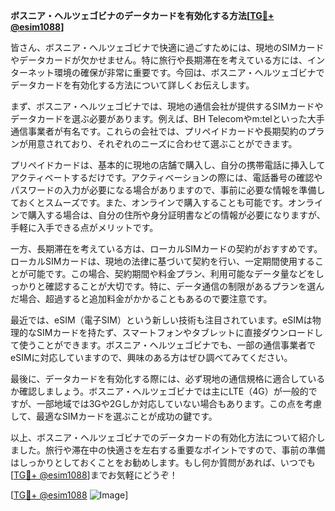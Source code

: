 **ボスニア・ヘルツェゴビナのデータカードを有効化する方法[[TG💪+ @esim1088](https://t.me/s/esim1088)]**

皆さん、ボスニア・ヘルツェゴビナで快適に過ごすためには、現地のSIMカードやデータカードが欠かせません。特に旅行や長期滞在を考えている方には、インターネット環境の確保が非常に重要です。今回は、ボスニア・ヘルツェゴビナでデータカードを有効化する方法について詳しくお伝えします。

まず、ボスニア・ヘルツェゴビナでは、現地の通信会社が提供するSIMカードやデータカードを選ぶ必要があります。例えば、BH Telecomやm:telといった大手通信事業者が有名です。これらの会社では、プリペイドカードや長期契約のプランが用意されており、それぞれのニーズに合わせて選ぶことができます。

プリペイドカードは、基本的に現地の店舗で購入し、自分の携帯電話に挿入してアクティベートするだけです。アクティベーションの際には、電話番号の確認やパスワードの入力が必要になる場合がありますので、事前に必要な情報を準備しておくとスムーズです。また、オンラインで購入することも可能です。オンラインで購入する場合は、自分の住所や身分証明書などの情報が必要になりますが、手軽に入手できる点がメリットです。

一方、長期滞在を考えている方は、ローカルSIMカードの契約がおすすめです。ローカルSIMカードは、現地の法律に基づいて契約を行い、一定期間使用することが可能です。この場合、契約期間や料金プラン、利用可能なデータ量などをしっかりと確認することが大切です。特に、データ通信の制限があるプランを選んだ場合、超過すると追加料金がかかることもあるので要注意です。

最近では、eSIM（電子SIM）という新しい技術も注目されています。eSIMは物理的なSIMカードを持たず、スマートフォンやタブレットに直接ダウンロードして使うことができます。ボスニア・ヘルツェゴビナでも、一部の通信事業者でeSIMに対応していますので、興味のある方はぜひ調べてみてください。

最後に、データカードを有効化する際には、必ず現地の通信規格に適合しているか確認しましょう。ボスニア・ヘルツェゴビナでは主にLTE（4G）が一般的ですが、一部地域では3Gや2Gしか対応していない場合もあります。この点を考慮して、最適なSIMカードを選ぶことが成功の鍵です。

以上、ボスニア・ヘルツェゴビナでのデータカードの有効化方法について紹介しました。旅行や滞在中の快適さを左右する重要なポイントですので、事前の準備はしっかりとしておくことをお勧めします。もし何か質問があれば、いつでも[[TG💪+ @esim1088](https://t.me/s/esim1088)]までお気軽にどうぞ！

[[TG💪+ @esim1088](https://t.me/s/esim1088) ![Image](https://i.postimg.cc/Y0z9fWf4/image.png)]